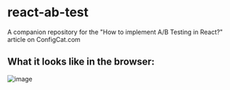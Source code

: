 # react-ab-test
A companion repository for the "How to implement A/B Testing in React?" article on ConfigCat.com

## What it looks like in the browser:
![image](https://user-images.githubusercontent.com/74829200/159141452-f9070379-9306-46c7-8809-15c3d829dd9a.png)

